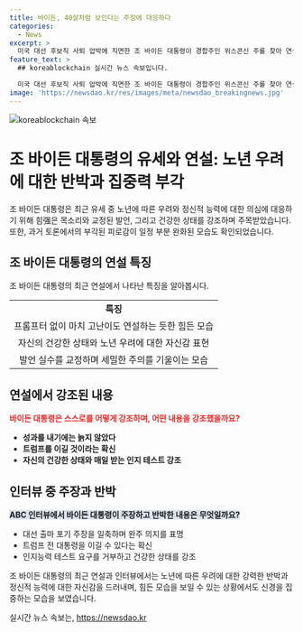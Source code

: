 ```yaml
---
title: 바이든, 40살처럼 보인다는 주장에 대응하다
categories:
  - News
excerpt: >
  미국 대선 후보직 사퇴 압박에 직면한 조 바이든 대통령이 경합주인 위스콘신 주를 찾아 연설했습니다. 고령 우려를 불식하며 늙지 않았다고 강조했고, 말실수를 교정하며 자신의 건강을 강조했습니다. 또한 트럼프를 이길 것이라며 확신을 보였으며, 인터뷰에서도 포기할 계획이 없다고 강조했습니다. 그러나 목소리와 표정으로는 지친 면모가 엿보였으나 발언은 일관된 것으로 나타났습니다.
feature_text: >
  ## koreablockchain 실시간 뉴스 속보입니다.

  미국 대선 후보직 사퇴 압박에 직면한 조 바이든 대통령이 경합주인 위스콘신 주를 찾아 연설했습니다. 고령 우려를 불식하며 늙지 않았다고 강조했고, 말실수를 교정하며 자신의 건강을 강조했습니다. 또한 트럼프를 이길 것이라며 확신을 보였으며, 인터뷰에서도 포기할 계획이 없다고 강조했습니다. 그러나 목소리와 표정으로는 지친 면모가 엿보였으나 발언은 일관된 것으로 나타났습니다.
image: 'https://newsdao.kr/res/images/meta/newsdao_breakingnews.jpg'
---
```


<p><img src="https://newsdao.kr/res/images/meta/newsdao_breakingnews.jpg" alt="koreablockchain 속보" /></p>

<h1>조 바이든 대통령의 유세와 연설: 노년 우려에 대한 반박과 집중력 부각</h1>

<p data-ke-size="size16">조 바이든 대통령은 최근 유세 중 노년에 따른 우려와 정신적 능력에 대한 의심에 대응하기 위해 힘强은 목소리와 교정된 발언, 그리고 건강한 상태를 강조하며 주목받았습니다. 또한, 과거 토론에서의 부각된 피로감이 일정 부분 완화된 모습도 확인되었습니다.</p>

<h2 data-ke-size="size26">조 바이든 대통령의 연설 특징</h2>

<p data-ke-size="size16">조 바이든 대통령의 최근 연설에서 나타난 특징을 알아봅시다.</p>

<table>
  <tr>
    <td style="text-align: center; height: 17px;"><b>특징</b></td>
  </tr>
  <tr>
    <td style="text-align: center; height: 17px;">프롬프터 없이 마치 고난이도 연설하는 듯한 힘든 모습</td>
  </tr>
  <tr>
    <td style="text-align: center; height: 17px;">자신의 건강한 상태와 노년 우려에 대한 자신감 표현</td>
  </tr>
  <tr>
    <td style="text-align: center; height: 17px;">발언 실수를 교정하며 세밀한 주의를 기울이는 모습</td>
  </tr>
</table>

<h2 data-ke-size="size26">연설에서 강조된 내용</h2>

<p data-ke-size="size16"><b><span style="color: #ee2323;">바이든 대통령은 스스로를 어떻게 강조하며, 어떤 내용을 강조했을까요?</span></b></p>

<ul>
  <li><b>성과를 내기에는 늙지 않았다</b></li>
  <li><b>트럼프를 이길 것이라는 확신</b></li>
  <li><b>자신의 건강한 상태와 매일 받는 인지 테스트 강조</b></li>
</ul>

<h2 data-ke-size="size26">인터뷰 중 주장과 반박</h2>

<p data-ke-size="size16"><b><span style="background-color: #21538527;">ABC 인터뷰에서 바이든 대통령이 주장하고 반박한 내용은 무엇일까요?</span></b></p>

<ul>
  <li>대선 출마 포기 주장을 일축하며 완주 의지를 표명</li>
  <li>트럼프 전 대통령을 이길 수 있다는 확신</li>
  <li>인지능력 테스트 요구를 거부하고 건강한 상태를 강조</li>
</ul>

<p data-ke-size="size16">조 바이든 대통령의 최근 연설과 인터뷰에서는 노년에 따른 우려에 대한 강력한 반박과 정신적 능력에 대한 자신감을 드러내며, 힘든 모습을 보일 수 있는 상황에서도 신경을 집중하는 모습을 보였습니다.</p>
실시간 뉴스 속보는, <a href="https://newsdao.kr" rel="dofollow">https://newsdao.kr</a>


